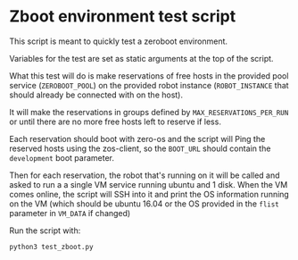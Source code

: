 # Zboot environment test script

This script is meant to quickly test a zeroboot environment.

Variables for the test are set as static arguments at the top of the script.

What this test will do is make reservations of free hosts in the provided pool service (`ZEROBOOT_POOL`) on the provided robot instance (`ROBOT_INSTANCE` that should already be connected with on the host).

It will make the reservations in groups defined by `MAX_RESERVATIONS_PER_RUN` or until there are no more free hosts left to reserve if less.

Each reservation should boot with zero-os and the script will Ping the reserved hosts using the zos-client, so the `BOOT_URL` should contain the `development` boot parameter.

Then for each reservation, the robot that's running on it will be called and asked to run a a single VM service running ubuntu and 1 disk.
When the VM comes online, the script will SSH into it and print the OS information running on the VM (which should be ubuntu 16.04 or the OS provided in the `flist` parameter in `VM_DATA` if changed)

Run the script with:
```py
python3 test_zboot.py
```
